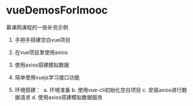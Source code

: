 # vueDemosForImooc
慕课网课程的一些补充示例

1. 手把手搭建空白vue项目
2. 在vue项目里使用axios
3. 使用axios搭建模拟数据

1. 简单使用vuejs学习接口功能
2. 环境搭建：
  a. 环境准备
  b. 使用vue-cli初始化空白项目
  c. 安装axios进行数据请求
  d. 使用axios搭建模拟数据服务
